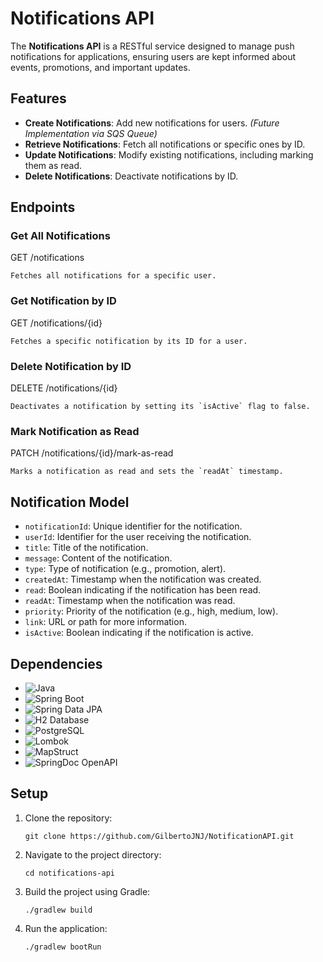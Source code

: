 # Notifications API

The **Notifications API** is a RESTful service designed to manage push notifications for applications, ensuring users are kept informed about events, promotions, and important updates.

## Features

- **Create Notifications**: Add new notifications for users. *(Future Implementation via SQS Queue)*
- **Retrieve Notifications**: Fetch all notifications or specific ones by ID.
- **Update Notifications**: Modify existing notifications, including marking them as read.
- **Delete Notifications**: Deactivate notifications by ID.

## Endpoints

### Get All Notifications
GET /notifications
```
Fetches all notifications for a specific user.
```

### Get Notification by ID
GET /notifications/{id}
```
Fetches a specific notification by its ID for a user.
```

### Delete Notification by ID
DELETE /notifications/{id}
```
Deactivates a notification by setting its `isActive` flag to false.
```

### Mark Notification as Read
PATCH /notifications/{id}/mark-as-read
```
Marks a notification as read and sets the `readAt` timestamp.
```

## Notification Model

- `notificationId`: Unique identifier for the notification.
- `userId`: Identifier for the user receiving the notification.
- `title`: Title of the notification.
- `message`: Content of the notification.
- `type`: Type of notification (e.g., promotion, alert).
- `createdAt`: Timestamp when the notification was created.
- `read`: Boolean indicating if the notification has been read.
- `readAt`: Timestamp when the notification was read.
- `priority`: Priority of the notification (e.g., high, medium, low).
- `link`: URL or path for more information.
- `isActive`: Boolean indicating if the notification is active.

## Dependencies

- ![Java](https://img.shields.io/static/v1?label=Java&message=17&color=red&style=for-the-badge&logo=java)
- ![Spring Boot](https://img.shields.io/static/v1?label=Spring%20Boot&message=3.3.2&color=green&style=for-the-badge&logo=springboot)
- ![Spring Data JPA](https://img.shields.io/static/v1?label=Spring%20Data%20JPA&message=3.3.2&color=green&style=for-the-badge&logo=spring)
- ![H2 Database](https://img.shields.io/static/v1?label=H2%20Database&message=1.4.200&color=blue&style=for-the-badge&logo=h2)
- ![PostgreSQL](https://img.shields.io/static/v1?label=PostgreSQL&message=42.3.1&color=blue&style=for-the-badge&logo=postgresql)
- ![Lombok](https://img.shields.io/static/v1?label=Lombok&message=1.18.28&color=blue&style=for-the-badge&logo=lombok)
- ![MapStruct](https://img.shields.io/static/v1?label=MapStruct&message=1.5.5.Final&color=blue&style=for-the-badge&logo=java)
- ![SpringDoc OpenAPI](https://img.shields.io/static/v1?label=SpringDoc%20OpenAPI&message=2.3.0&color=green&style=for-the-badge&logo=openapiinitiative)

## Setup

1. Clone the repository:
   ```
   git clone https://github.com/GilbertoJNJ/NotificationAPI.git
   ```

2. Navigate to the project directory:
   ```
   cd notifications-api
   ``` 

3. Build the project using Gradle:
   ```
   ./gradlew build
   ```

4. Run the application:
   ```
   ./gradlew bootRun
   ```
